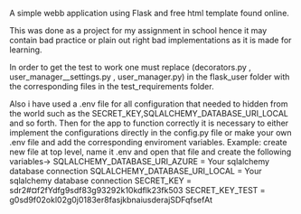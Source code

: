 A simple webb application using Flask and free html template found online. 

This was done as a project for my assignment in school hence it may contain bad practice or plain out right bad implementations as it is made for learning.


In order to get the test to work one must replace (decorators.py , user_manager__settings.py , user_manager.py)
in the flask_user folder with the corresponding files in the test_requirements folder.

Also i have used a .env file for all configuration that needed to hidden from the world such as the SECRET_KEY,SQLALCHEMY_DATABASE_URI_LOCAL and so forth. Then for the app to function correctly it is necessary to either implement the configurations directly in the config.py file or make your own .env file and add the corresponding enviroment variables.
Example: create new file at top level, name it .env and open that file and create the following variables->
    SQLALCHEMY_DATABASE_URI_AZURE = Your sqlalchemy database connection
    SQLALCHEMY_DATABASE_URI_LOCAL = Your sqlalchemy database connection
    SECRET_KEY = sdr2#¤f2fYdfg9sdf83g93292k10kdflk23fk503
    SECRET_KEY_TEST = g0sd9f02okl02g0j0183er8fasjkbnaiusderajSDFqfsefAt



 